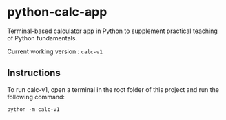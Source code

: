 # python-calc-app
Terminal-based calculator app in Python to supplement practical teaching of Python fundamentals.

Current working version : `calc-v1`

## Instructions

To run calc-v1, open a terminal in the root folder of this project and run the following command:
```
python -m calc-v1
```